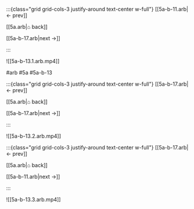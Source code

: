 :::{class="grid grid-cols-3 justify-around text-center w-full"}
[[5a-b-11.arb|← prev]]

[[5a.arb|⌂ back]]

[[5a-b-17.arb|next →]]

:::

![[5a-b-13.1.arb.mp4]]

#arb #5a #5a-b-13

:::{class="grid grid-cols-3 justify-around text-center w-full"}
[[5a-b-17.arb|← prev]]

[[5a.arb|⌂ back]]

[[5a-b-17.arb|next →]]

:::

![[5a-b-13.2.arb.mp4]]

:::{class="grid grid-cols-3 justify-around text-center w-full"}
[[5a-b-17.arb|← prev]]

[[5a.arb|⌂ back]]

[[5a-b-11.arb|next →]]

:::

![[5a-b-13.3.arb.mp4]]

